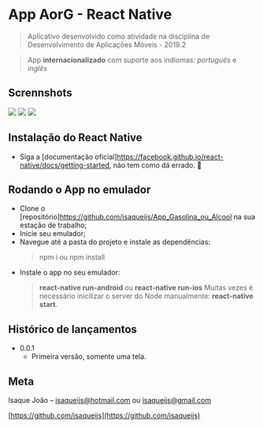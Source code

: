 # App AorG - React Native
> Aplicativo desenvolvido como atividade na disciplina de Desenvolvimento de Aplicações Móveis - 2019.2

> App **internacionalizado** com suporte aos indiomas: _português_ e _inglês_

## Scrennshots
![](../header.png)
![](../header.png)
![](../header.png)

## Instalação do React Native

  - Siga a [documentação oficial]https://facebook.github.io/react-native/docs/getting-started, não tem como dá errado. :speak_no_evil:

## Rodando o App no emulador

  - Clone o [repositório]https://github.com/isaqueijs/App_Gasolina_ou_Alcool na sua estação de trabalho;
  - Inicie seu emulador;
  - Navegue até a pasta do projeto e instale as dependências:
    > npm i ou npm install
  - Instale o app no seu emulador:
    > **react-native run-android** ou **react-native run-ios**
      > Muitas vezes é necessário inicilizar o server do Node manualmente: **react-native start**.

## Histórico de lançamentos
* 0.0.1
    * Primeira versão, somente uma tela.

## Meta

Isaque João – isaqueijs@hotmail.com ou isaqueijs@gmail.com

[https://github.com/isaqueijs](https://github.com/isaqueijs)
